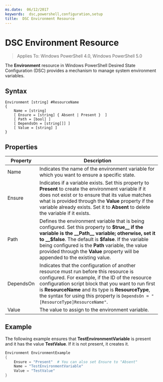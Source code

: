 ```yaml
---
ms.date:  06/12/2017
keywords:  dsc,powershell,configuration,setup
title:  DSC Environment Resource
---
```


# DSC Environment Resource

> Applies To: Windows PowerShell 4.0, Windows PowerShell 5.0

The __Environment__ resource in Windows PowerShell Desired State Configuration (DSC) provides a mechanism to manage system environment variables.

## Syntax
``` mof
Environment [string] #ResourceName
{
    Name = [string]
    [ Ensure = [string] { Absent | Present }  ]
    [ Path = [bool] ]
    [ DependsOn = [string[]] ]
    [ Value = [string] ]
}
```

## Properties

|  Property  |  Description   |
|---|---|
| Name| Indicates the name of the environment variable for which you want to ensure a specific state.|
| Ensure| Indicates if a variable exists. Set this property to __Present__ to create the environment variable if it does not exist or to ensure that its value matches what is provided through the __Value__ property if the variable already exists. Set it to __Absent__ to delete the variable if it exists.|
| Path| Defines the environment variable that is being configured. Set this property to __$true__ if the variable is the __Path__ variable; otherwise, set it to __$false__. The default is __$false__. If the variable being configured is the __Path__ variable, the value provided through the __Value__ property will be appended to the existing value.|
| DependsOn | Indicates that the configuration of another resource must run before this resource is configured. For example, if the ID of the resource configuration script block that you want to run first is __ResourceName__ and its type is __ResourceType__, the syntax for using this property is `DependsOn = "[ResourceType]ResourceName"`.|
| Value| The value to assign to the environment variable.|

## Example

The following example ensures that __TestEnvironmentVariable__ is present and it has the value __TestValue__. If it is not present, it creates it.

```powershell
Environment EnvironmentExample
{
    Ensure = "Present"  # You can also set Ensure to "Absent"
    Name = "TestEnvironmentVariable"
    Value = "TestValue"
}
```
